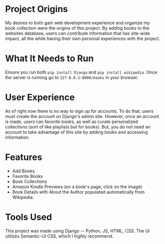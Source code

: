 # Project Origins
My desires to both gain web development experience and organize my book collection were the origins of this project. By adding books to the websites database, users can contribute information that has site-wide impact, all the while having their own personal experiences with the project.

# What It Needs to Run
Ensure you run both `pip install Django` and `pip install wikipedia`. Once the server is running go to `127.0.0.1:8000/books` in your browser.

# User Experience
As of right now there is no way to sign up for accounts. To do that, users must create the account on Django's admin site. However, once an account is made, users can favorite books, as well as curate personalized collections (sort of like playlists but for books). But, you do not need an account to take advantage of this site by adding books and accessing information.

# Features
* Add Books
* Favorite Books
* Book Collections
* Amazon Kindle Previews (on a book's page, click on the image)
* Book Details with About the Author populated automatically from Wikipedia.

# Tools Used
This project was made using Django -- Python, JS, HTML, CSS. The UI utilizes Semantic-UI CSS, which I highly recommend.
